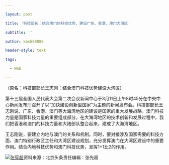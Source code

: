 ---
layout: post
title: '科技部长：结合澳门的科技优势，建设广东、香港、澳门大湾区'
subtitle: ''
author: kbs668888
header-style: text
tags:
  - Web
---
（原名：科技部部长王志刚：结合澳门科技优势建设大湾区）

第十三届全国人民代表大会第二次会议新闻中心于3月11日上午8时45分在中央中心新闻发布厅召开了以“加快建设创新型国家”为主题的新闻发布会。科技部部长王志刚说，广东、香港、澳门等大海湾地区的建设是国家的重大发展战略。澳门科技力量是国家科技力量的重要组成部分。在大海湾地区的技术创新和发展过程中，我们把香港和澳门的科技力量和大陆部队整合起来，建成了大海湾地区。

王志刚说，要建立内地与澳门的关系和机制。同时，要对接涉及国家需要的科技方面、澳门特别行政区主任和大湾区建设规划，充分发挥澳门在大湾区建设中的重要作用。结合内地科技优势和澳门科技优势，发挥1+1比2的作用。

[![张宪超](http://img1.cache.netease.com/cnews/css13/img/end_news.png)](http://news.163.com/)资料来源：北京头条责任编辑：张先超

